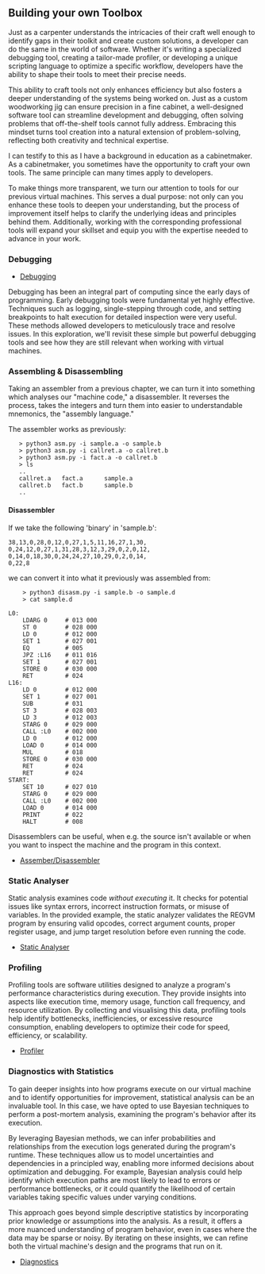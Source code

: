 
## Building your own Toolbox

Just as a carpenter understands the intricacies of their craft well enough
to identify gaps in their toolkit and create custom solutions, a developer
can do the same in the world of software. Whether it's writing a specialized
debugging tool, creating a tailor-made profiler, or developing a unique
scripting language to optimize a specific workflow, developers have
the ability to shape their tools to meet their precise needs.

This ability to craft tools not only enhances efficiency but also fosters
a deeper understanding of the systems being worked on. Just as a custom
woodworking jig can ensure precision in a fine cabinet, a well-designed
software tool can streamline development and debugging, often solving
problems that off-the-shelf tools cannot fully address. Embracing this
mindset turns tool creation into a natural extension of problem-solving,
reflecting both creativity and technical expertise.

I can testify to this as I have a background in education as a cabinetmaker.
As a cabinetmaker, you sometimes have the opportunity to craft your own tools.
The same principle can many times apply to developers.

To make things more transparent, we turn our attention to tools for our previous
virtual machines. This serves a dual purpose: not only can you enhance these
tools to deepen your understanding, but the process of improvement itself helps
to clarify the underlying ideas and principles behind them.
Additionally, working with the corresponding professional tools will expand
your skillset and equip you with the expertise needed to advance in your work.


### Debugging

- [Debugging](./debug)

Debugging has been an integral part of computing since
the early days of programming. Early debugging tools were
fundamental yet highly effective. Techniques such as logging,
single-stepping through code, and setting breakpoints to halt
execution for detailed inspection were very useful. These
methods allowed developers to meticulously trace and resolve
issues. In this exploration, we'll revisit these simple but
powerful debugging tools and see how they are still relevant
when working with virtual machines.


### Assembling & Disassembling

Taking an assembler from a previous chapter, we can turn it into something which
analyses our "machine code," a disassembler. It reverses the process,
takes the integers and turn them into easier to understandable mnemonics,
the "assembly language."

The assembler works as previously:

```shell
   > python3 asm.py -i sample.a -o sample.b
   > python3 asm.py -i callret.a -o callret.b
   > python3 asm.py -i fact.a -o callret.b
   > ls
   ..
   callret.a   fact.a      sample.a
   callret.b   fact.b      sample.b
   ..
```

#### Disassembler

If we take the following 'binary' in 'sample.b':

```code
38,13,0,28,0,12,0,27,1,5,11,16,27,1,30,
0,24,12,0,27,1,31,28,3,12,3,29,0,2,0,12,
0,14,0,18,30,0,24,24,27,10,29,0,2,0,14,
0,22,8
```

we can convert it into what it previously was
assembled from:

```shell
    > python3 disasm.py -i sample.b -o sample.d
    > cat sample.d
```

```assembler
L0:
	LDARG 0     # 013 000
	ST 0        # 028 000
	LD 0        # 012 000
	SET 1       # 027 001
	EQ          # 005
	JPZ :L16    # 011 016
	SET 1       # 027 001
	STORE 0     # 030 000
	RET         # 024
L16:
	LD 0        # 012 000
	SET 1       # 027 001
	SUB         # 031
	ST 3        # 028 003
	LD 3        # 012 003
	STARG 0     # 029 000
	CALL :L0    # 002 000
	LD 0        # 012 000
	LOAD 0      # 014 000
	MUL         # 018
	STORE 0     # 030 000
	RET         # 024
	RET         # 024
START:
	SET 10      # 027 010
	STARG 0     # 029 000
	CALL :L0    # 002 000
	LOAD 0      # 014 000
	PRINT       # 022
	HALT        # 008
```

Disassemblers can be useful, when e.g. the source isn't available
or when you want to inspect the machine and the program in this
context.

- [Assember/Disassembler](./asm)


### Static Analyser

Static analysis examines code *without executing* it. It checks for potential issues
like syntax errors, incorrect instruction formats, or misuse of variables. In the
provided example, the static analyzer validates the REGVM program by ensuring valid
opcodes, correct argument counts, proper register usage, and jump target resolution
before even running the code.

- [Static Analyser](./static)


### Profiling

Profiling tools are software utilities designed to analyze a program's performance
characteristics during execution. They provide insights into aspects like execution
time, memory usage, function call frequency, and resource utilization. By collecting
and visualising this data, profiling tools help identify bottlenecks, inefficiencies,
or excessive resource consumption, enabling developers to optimize their code for
speed, efficiency, or scalability.

- [Profiler](./prof)


### Diagnostics with Statistics

To gain deeper insights into how programs execute on our virtual machine and to
identify opportunities for improvement, statistical analysis can be an invaluable
tool. In this case, we have opted to use Bayesian techniques to perform a
post-mortem analysis, examining the program's behavior after its execution.

By leveraging Bayesian methods, we can infer probabilities and relationships from
the execution logs generated during the program's runtime. These techniques allow
us to model uncertainties and dependencies in a principled way, enabling more
informed decisions about optimization and debugging. For example, Bayesian analysis
could help identify which execution paths are most likely to lead to errors or
performance bottlenecks, or it could quantify the likelihood of certain variables
taking specific values under varying conditions.

This approach goes beyond simple descriptive statistics by incorporating prior
knowledge or assumptions into the analysis. As a result, it offers a more nuanced
understanding of program behavior, even in cases where the data may be sparse or
noisy. By iterating on these insights, we can refine both the virtual machine's
design and the programs that run on it.

- [Diagnostics](./diag)

